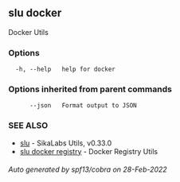 ## slu docker

Docker Utils

### Options

```
  -h, --help   help for docker
```

### Options inherited from parent commands

```
      --json   Format output to JSON
```

### SEE ALSO

* [slu](slu.md)	 - SikaLabs Utils, v0.33.0
* [slu docker registry](slu_docker_registry.md)	 - Docker Registry Utils

###### Auto generated by spf13/cobra on 28-Feb-2022

